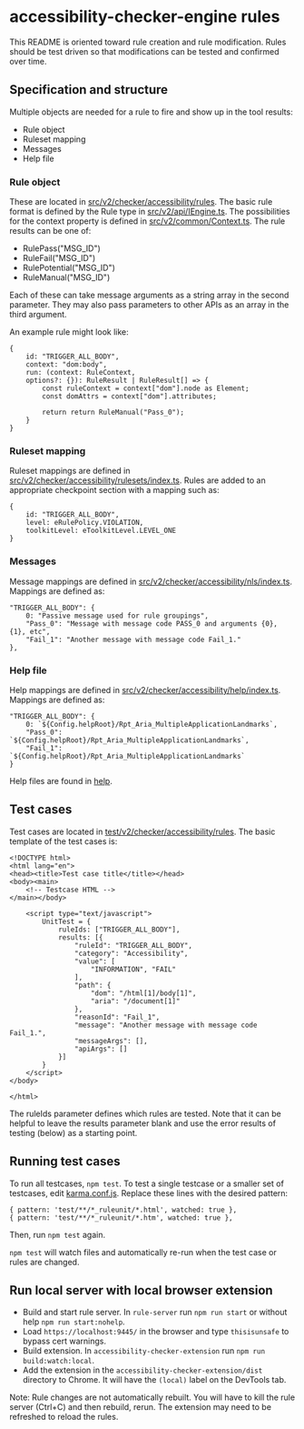 # accessibility-checker-engine rules

This README is oriented toward rule creation and rule modification. Rules should be test driven so that
modifications can be tested and confirmed over time.

## Specification and structure

Multiple objects are needed for a rule to fire and show up in the tool results:

* Rule object
* Ruleset mapping
* Messages
* Help file
  
### Rule object

These are located in [src/v2/checker/accessibility/rules](src/v2/checker/accessibility/rules). The basic rule format is defined by the Rule type in [src/v2/api/IEngine.ts](src/v2/api/IEngine.ts). The possibilities for the context property is defined in [src/v2/common/Context.ts](src/v2/common/Context.ts). The rule results can be one of:
* RulePass("MSG_ID")
* RuleFail("MSG_ID")
* RulePotential("MSG_ID")
* RuleManual("MSG_ID")
  
Each of these can take message arguments as a string array in the second parameter. They may also pass parameters to other APIs as an array in the third argument.

An example rule might look like:
```
{
    id: "TRIGGER_ALL_BODY",
    context: "dom:body",
    run: (context: RuleContext, 
    options?: {}): RuleResult | RuleResult[] => {
        const ruleContext = context["dom"].node as Element;
        const domAttrs = context["dom"].attributes;

        return return RuleManual("Pass_0");
    }
}
```

### Ruleset mapping

Ruleset mappings are defined in [src/v2/checker/accessibility/rulesets/index.ts](src/v2/checker/accessibility/rulesets/index.ts). Rules are added to an appropriate checkpoint section with a mapping such as:
```
{
    id: "TRIGGER_ALL_BODY",
    level: eRulePolicy.VIOLATION,
    toolkitLevel: eToolkitLevel.LEVEL_ONE
}
```

### Messages

Message mappings are defined in [src/v2/checker/accessibility/nls/index.ts](src/v2/checker/accessibility/nls/index.ts). Mappings are defined as:
```
"TRIGGER_ALL_BODY": {
    0: "Passive message used for rule groupings",
    "Pass_0": "Message with message code PASS_0 and arguments {0}, {1}, etc",
    "Fail_1": "Another message with message code Fail_1."
},
```

### Help file

Help mappings are defined in [src/v2/checker/accessibility/help/index.ts](src/v2/checker/accessibility/help/index.ts). Mappings are defined as:

```
"TRIGGER_ALL_BODY": {
    0: `${Config.helpRoot}/Rpt_Aria_MultipleApplicationLandmarks`,
    "Pass_0": `${Config.helpRoot}/Rpt_Aria_MultipleApplicationLandmarks`,
    "Fail_1": `${Config.helpRoot}/Rpt_Aria_MultipleApplicationLandmarks`
}
```

Help files are found in [help](help).

## Test cases

Test cases are located in [test/v2/checker/accessibility/rules](test/v2/checker/accessibility/rules). The basic template of the test cases is:
```
<!DOCTYPE html>
<html lang="en">
<head><title>Test case title</title></head>
<body><main>
    <!-- Testcase HTML -->
</main></body>

    <script type="text/javascript">
        UnitTest = {
            ruleIds: ["TRIGGER_ALL_BODY"],
            results: [{
                "ruleId": "TRIGGER_ALL_BODY",
                "category": "Accessibility",
                "value": [
                    "INFORMATION", "FAIL"
                ],
                "path": {
                    "dom": "/html[1]/body[1]",
                    "aria": "/document[1]"
                },
                "reasonId": "Fail_1",
                "message": "Another message with message code Fail_1.",
                "messageArgs": [],
                "apiArgs": []
            }]
        }
    </script>
</body>

</html>
```

The ruleIds parameter defines which rules are tested. Note that it can be helpful to leave the results parameter blank and use the error results of testing (below) as a starting point. 

## Running test cases

To run all testcases, `npm test`. To test a single testcase or a smaller set of testcases, edit [karma.conf.js](karma.conf.js). Replace these lines with the desired pattern:
```
{ pattern: 'test/**/*_ruleunit/*.html', watched: true },
{ pattern: 'test/**/*_ruleunit/*.htm', watched: true },
```
Then, run `npm test` again.

`npm test` will watch files and automatically re-run when the test case or rules are changed.

## Run local server with local browser extension

* Build and start rule server. In `rule-server` run `npm run start` or without help `npm run start:nohelp`.
* Load `https://localhost:9445/` in the browser and type `thisisunsafe` to bypass cert warnings.
* Build extension. In `accessibility-checker-extension` run `npm run build:watch:local`.
* Add the extension in the `accessibility-checker-extension/dist` directory to Chrome. It will have the `(local)` label on the DevTools tab.

Note: Rule changes are not automatically rebuilt. You will have to kill the rule server (Ctrl+C) and then rebuild, rerun. The extension may need to be refreshed to reload the rules.

